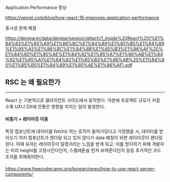 
Application Performance 향상


https://vercel.com/blog/how-react-18-improves-application-performance




동시성 문제 해결



https://deview.kr/data/deview/session/attach/1_Inside%20React%20(%E1%84%83%E1%85%A9%E1%86%BC%E1%84%89%E1%85%B5%E1%84%89%E1%85%A5%E1%86%BC%E1%84%8B%E1%85%B3%E1%86%AF%20%E1%84%80%E1%85%AE%E1%84%92%E1%85%A7%E1%86%AB%E1%84%92%E1%85%A1%E1%84%82%E1%85%B3%E1%86%AB%20%E1%84%80%E1%85%B5%E1%84%89%E1%85%AE%E1%86%AF).pdf



## RSC 는 왜 필요한가
----
React 는 기본적으로 클라이언트 사이드에서 동작한다. 덕분에 프로젝트 규모가 커질 수록 UX나 DX에 안좋은 영향을 끼치는 일이 발생한다.

#### 비동기 + 레이아웃 이동
특정 컴포넌트에 데이터를 fetch() 하는 로직이 들어가있다고 가정했을 시, 데이터를 받아오기 까지 컴포넌트가 렌더링 되고 있지 않다가 data 패칭이 되면 레이아웃이 렌더링 된다. 
이때 유저는 레이아웃이 덜컹거리는 느낌을 받게 되고, 이를 방지하기 위해 개발자는 미리 height를 고정시킨다던지, 스켈레톤을 먼저 보여준다던지 등등 추가적인 코드 조치를 취해줘야한다.

#### 


https://www.freecodecamp.org/korean/news/how-to-use-react-server-components/